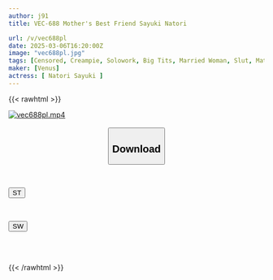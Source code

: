 ```yaml
---
author: j91
title: VEC-688 Mother's Best Friend Sayuki Natori

url: /v/vec688pl
date: 2025-03-06T16:20:00Z
image: "vec688pl.jpg"
tags: [Censored, Creampie, Solowork, Big Tits, Married Woman, Slut, Mature Woman	]
maker: [Venus]
actress: [ Natori Sayuki ]
---
```



{{< rawhtml >}}

<div class="video" data-videoid="7k8a21YwA4CA6j6">
    <a href="javascript:;">
        <img src="/v/vec688pl/vec688pl.jpg" width="WIDTH" height="HEIGHT" alt="vec688pl.mp4" loading="lazy">
    </a>
</div>

<script type="text/javascript" src="https://j91.asia/asset/on-demand-st.js"></script>

<br>
  <link rel="stylesheet" href="https://j91.asia/asset/bs5.css">
  
  <center>
  <button class="btn btn-primary" type="button" data-bs-toggle="collapse" data-bs-target=".multi-collapse" aria-expanded="false" aria-controls="multiCollapseExample1 multiCollapseExample2"><h2>Download</h2></button></center>
</p>
<div class="row">
  <div class="col">
    <div class="collapse multi-collapse" id="multiCollapseExample1">
      <div class="card card-body">
	      	      <br>
<div class="buttons">  
<p><a href="/v/vec688pl/st.html" target="_blank"><button class="btn-hover color-3"><i class="fa fa-download"></i> ST</button></a></p></div>
    </div>
  </div>
</div>
  <div class="col">
    <div class="collapse multi-collapse" id="multiCollapseExample2">
      <div class="card card-body">
	      <br>
<div class="buttons">
<p><a href="/v/vec688pl/sw.html" target="_blank"><button class="btn-hover color-2"><i class="fa fa-download"></i> SW</button></a></p></div>
<br><br>
      </div>
    </div>
  </div>
</div>

{{< /rawhtml >}}